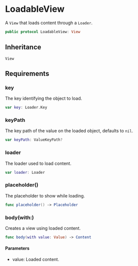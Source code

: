 # LoadableView

A `View` that loads content through a `Loader`.

``` swift
public protocol LoadableView: View
```

## Inheritance

`View`

## Requirements

### key

The key identifying the object to load.

``` swift
var key: Loader.Key
```

### keyPath

The key path of the value on the loaded object, defaults to `nil`.

``` swift
var keyPath: ValueKeyPath?
```

### loader

The loader used to load content.

``` swift
var loader: Loader
```

### placeholder()

The placeholder to show while loading.

``` swift
func placeholder() -> Placeholder
```

### body(with:​)

Creates a view using loaded content.

``` swift
func body(with value: Value) -> Content
```

#### Parameters

  - value: Loaded content.
